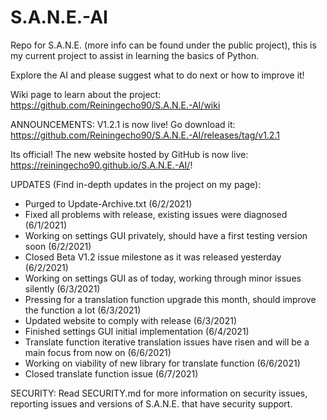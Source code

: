 # S.A.N.E.-AI
Repo for S.A.N.E. (more info can be found under the public project), this is my current project to assist in learning the basics of Python.

Explore the AI and please suggest what to do next or how to improve it!

Wiki page to learn about the project: https://github.com/Reiningecho90/S.A.N.E.-AI/wiki

ANNOUNCEMENTS: 
V1.2.1 is now live! Go download it: https://github.com/Reiningecho90/S.A.N.E.-AI/releases/tag/v1.2.1

Its official! The new website hosted by GitHub is now live: https://reiningecho90.github.io/S.A.N.E.-AI/!

UPDATES (Find in-depth updates in the project on my page):
- Purged to Update-Archive.txt (6/2/2021)
- Fixed all problems with release, existing issues were diagnosed (6/1/2021)
- Working on settings GUI privately, should have a first testing version soon (6/2/2021)
- Closed Beta V1.2 issue milestone as it was released yesterday (6/2/2021)
- Working on settings GUI as of today, working through minor issues silently (6/3/2021)
- Pressing for a translation function upgrade this month, should improve the function a lot (6/3/2021)
- Updated website to comply with release (6/3/2021)
- Finished settings GUI initial implementation (6/4/2021)
- Translate function iterative translation issues have risen and will be a main focus from now on (6/6/2021)
- Working on viability of new library for translate function (6/6/2021)
- Closed translate function issue (6/7/2021)



SECURITY:
Read SECURITY.md for more information on security issues, reporting issues and versions of S.A.N.E. that have security support.
